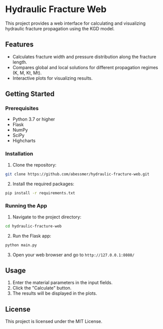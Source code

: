 # Hydraulic Fracture Web

This project provides a web interface for calculating and visualizing hydraulic fracture propagation using the KGD model.

## Features

* Calculates fracture width and pressure distribution along the fracture length.
* Compares global and local solutions for different propagation regimes (K, M, Kt, Mt).
* Interactive plots for visualizing results.

## Getting Started

### Prerequisites

* Python 3.7 or higher
* Flask
* NumPy
* SciPy
* Highcharts

### Installation

1. Clone the repository:

```bash
git clone https://github.com/abessmer/hydraulic-fracture-web.git
```

2. Install the required packages:

```bash
pip install -r requirements.txt
```

### Running the App

1. Navigate to the project directory:

```bash
cd hydraulic-fracture-web
```

2. Run the Flask app:

```bash
python main.py
```

3. Open your web browser and go to `http://127.0.0.1:8080/`

## Usage

1. Enter the material parameters in the input fields.
2. Click the "Calculate" button.
3. The results will be displayed in the plots.

## License

This project is licensed under the MIT License.